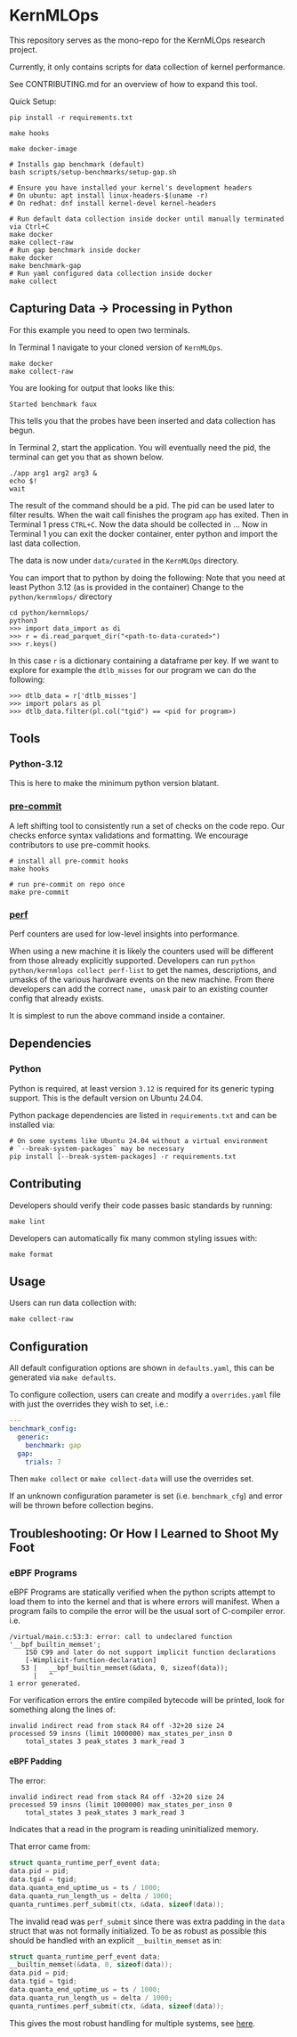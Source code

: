 # KernMLOps

This repository serves as the mono-repo for the KernMLOps research project.

Currently, it only contains scripts for data collection of kernel performance.

See CONTRIBUTING.md for an overview of how to expand this tool.

Quick Setup:

```shell
pip install -r requirements.txt

make hooks

make docker-image

# Installs gap benchmark (default)
bash scripts/setup-benchmarks/setup-gap.sh

# Ensure you have installed your kernel's development headers
# On ubuntu: apt install linux-headers-$(uname -r)
# On redhat: dnf install kernel-devel kernel-headers

# Run default data collection inside docker until manually terminated via Ctrl+C
make docker
make collect-raw
# Run gap benchmark inside docker
make docker
make benchmark-gap
# Run yaml configured data collection inside docker
make collect
```

## Capturing Data -> Processing in Python

For this example you need to open two terminals.

In Terminal 1 navigate to your cloned version of `KernMLOps`.

```shell
make docker
make collect-raw
```

You are looking for output that looks like this:

```shell
Started benchmark faux
```

This tells you that the probes have been inserted and data collection has begun.

In Terminal 2, start the application.
You will eventually need the pid,
the terminal can get you that as shown below.

```shell
./app arg1 arg2 arg3 &
echo $!
wait
```

The result of the command should be a pid.
The pid can be used later to filter results.
When the wait call finishes the program `app` has exited.
Then in Terminal 1 press `CTRL+C`.
Now the data should be collected in ...
Now in Terminal 1 you can exit the docker container,
enter python and import the last data collection.

The data is now under `data/curated` in the `KernMLOps` directory.

You can import that to python by doing the following:
Note that you need at least Python 3.12 (as is provided in the container)
Change to the `python/kernmlops/` directory

```python3
cd python/kernmlops/
python3
>>> import data_import as di
>>> r = di.read_parquet_dir("<path-to-data-curated>")
>>> r.keys()
```

In this case `r` is a dictionary containing a dataframe per key.
If we want to explore for example the `dtlb_misses` for our program
we can do the following:

```python3
>>> dtlb_data = r['dtlb_misses']
>>> import polars as pl
>>> dtlb_data.filter(pl.col("tgid") == <pid for program>)
```

## Tools

### Python-3.12

This is here to make the minimum python version blatant.

### [pre-commit](https://pre-commit.com)

A left shifting tool to consistently run a set of checks on the code repo.
Our checks enforce syntax validations and formatting.
We encourage contributors to use pre-commit hooks.

```shell
# install all pre-commit hooks
make hooks

# run pre-commit on repo once
make pre-commit
```

### [perf](https://man7.org/linux/man-pages/man2/perf_event_open.2.html)

Perf counters are used for low-level insights into performance.

When using a new machine it is likely the counters used will be different
from those already explicitly supported.  Developers can run
`python python/kernmlops collect perf-list` to get the names, descriptions,
and umasks of the various hardware events on the new machine. From there
developers can add the correct `name, umask` pair to an existing counter
config that already exists.

It is simplest to run the above command inside a container.

## Dependencies

### Python

Python is required, at least version `3.12` is required for its generic typing support.
This is the default version on Ubuntu 24.04.

Python package dependencies are listed in `requirements.txt` and can be
installed via:

```shell
# On some systems like Ubuntu 24.04 without a virtual environment
# `--break-system-packages` may be necessary
pip install [--break-system-packages] -r requirements.txt
```

## Contributing

Developers should verify their code passes basic standards by running:

```shell
make lint
```

Developers can automatically fix many common styling issues with:

```shell
make format
```

## Usage

Users can run data collection with:

```shell
make collect-raw
```

## Configuration

All default configuration options are shown in `defaults.yaml`, this can be generated
via `make defaults`.

To configure collection, users can create and modify a `overrides.yaml` file with
just the overrides they wish to set, i.e.:

```yaml
---
benchmark_config:
  generic:
    benchmark: gap
  gap:
    trials: 7
```

Then `make collect` or `make collect-data` will use the overrides set.

If an unknown configuration parameter is set (i.e. `benchmark_cfg`) and
error will be thrown before collection begins.

## Troubleshooting: Or How I Learned to Shoot My Foot

### eBPF Programs

eBPF Programs are statically verified when the python scripts attempt
to load them to into the kernel and that is where errors will manifest.
When a program fails to compile the error
will be the usual sort of C-compiler error. i.e.

```shell
/virtual/main.c:53:3: error: call to undeclared function '__bpf_builtin_memset';
    ISO C99 and later do not support implicit function declarations
    [-Wimplicit-function-declaration]
   53 |   __bpf_builtin_memset(&data, 0, sizeof(data));
      |   ^
1 error generated.
```

For verification errors the entire compiled bytecode will be printed,
look for something along the lines of:

```shell
invalid indirect read from stack R4 off -32+20 size 24
processed 59 insns (limit 1000000) max_states_per_insn 0
    total_states 3 peak_states 3 mark_read 3
```

#### eBPF Padding

The error:

```shell
invalid indirect read from stack R4 off -32+20 size 24
processed 59 insns (limit 1000000) max_states_per_insn 0
    total_states 3 peak_states 3 mark_read 3
```

Indicates that a read in the program is reading uninitialized memory.

That error came from:

```c
struct quanta_runtime_perf_event data;
data.pid = pid;
data.tgid = tgid;
data.quanta_end_uptime_us = ts / 1000;
data.quanta_run_length_us = delta / 1000;
quanta_runtimes.perf_submit(ctx, &data, sizeof(data));
```

The invalid read was `perf_submit` since there was extra padding in the `data` struct
that was not formally initialized.  To be as robust as possible this should be handled
with an explicit `__builtin_memset` as in:

```c
struct quanta_runtime_perf_event data;
__builtin_memset(&data, 0, sizeof(data));
data.pid = pid;
data.tgid = tgid;
data.quanta_end_uptime_us = ts / 1000;
data.quanta_run_length_us = delta / 1000;
quanta_runtimes.perf_submit(ctx, &data, sizeof(data));
```

This gives the most robust handling for multiple systems,
see [here](https://github.com/iovisor/bcc/issues/2623#issuecomment-560214481).

